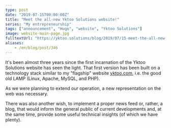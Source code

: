 ```yaml
---
type: post
date: "2019-07-15T00:00:00Z"
title: "Meet the all-new Yktoo Solutions website!"
series: "My entrepreneurship"
tags: ["announcement", "Hugo", "website", "Yktoo Solutions"]
image: website-main-page.jpg
fulltextUrl: "https://yktoo.solutions/blog/2019/07/15-meet-the-all-new-yktoo-solutions-website/"
aliases:
    - /en/blog/post/346
---
```


It's been almost three years since the first incarnation of the Yktoo Solutions website has seen the light. That first version has been built on a technology stack similar to my "flagship" website [yktoo.com](https://yktoo.com/), i.e. the good old LAMP (Linux, Apache, MySQL, and PHP).

As we were planning to extend our operation, a new representation on the web was necessary.

There was also another wish, to implement a proper news feed or, rather, a blog, that would inform the general public of current developments and, at the same time, provide some useful technical insights (of which we have plenty).
